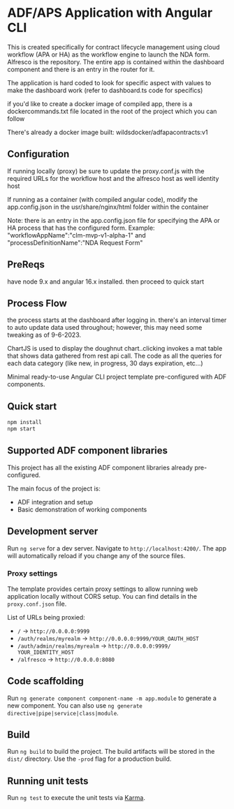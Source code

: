 # ADF/APS Application with Angular CLI

This is created specifically for contract lifecycle management using cloud workflow (APA or HA) as the workflow engine to launch the NDA form.  Alfresco is the repository.  The entire app is contained within the dashboard component and there is an entry in the router for it.

The application is hard coded to look for specific aspect with values to make the dashboard work (refer to dashboard.ts code for specifics)

if you'd like to create a docker image of compiled app, there is a dockercommands.txt file located in the root of the project which you can follow

There's already a docker image built:  wildsdocker/adfapacontracts:v1

## Configuration

If running locally (proxy) be sure to update the proxy.conf.js with the required URLs for the workflow host and the alfresco host as well identity host

If running as a container (with compiled angular code), modify the app.config.json in the usr/share/nginx/html folder within the container

Note:  there is an entry in the app.config.json file for specifying the APA or HA process that has the configured form.  Example: 
"workflowAppName":"clm-mvp-v1-alpha-1" and  "processDefinitionName":"NDA Request Form"

## PreReqs

have node 9.x and angular 16.x installed.  then proceed to quick start

## Process Flow

the process starts at the dashboard after logging in. there's an interval timer to auto update data used throughout; however, this may need some tweaking as of 9-6-2023.

ChartJS is used to display the doughnut chart..clicking invokes a mat table that shows data gathered from rest api call.  The code as all the queries for each data category (like new, in progress, 30 days expiration, etc...)


Minimal ready-to-use Angular CLI project template pre-configured with ADF components.

## Quick start

```sh
npm install
npm start
```

## Supported ADF component libraries

This project has all the existing ADF component libraries already pre-configured.

The main focus of the project is:

- ADF integration and setup
- Basic demonstration of working components

## Development server

Run `ng serve` for a dev server. Navigate to `http://localhost:4200/`. The app will automatically reload if you change any of the source files.

### Proxy settings

The template provides certain proxy settings to allow running web application locally without CORS setup.
You can find details in the `proxy.conf.json` file.

List of URLs being proxied:

- `/` -> `http://0.0.0.0:9999`
- `/auth/realms/myrealm` -> `http://0.0.0.0:9999/YOUR_OAUTH_HOST`
- `/auth/admin/realms/myrealm` -> `http://0.0.0.0:9999/
YOUR_IDENTITY_HOST`
- `/alfresco` -> `http://0.0.0.0:8080`

## Code scaffolding

Run `ng generate component component-name -m app.module` to generate a new component. You can also use `ng generate directive|pipe|service|class|module`.

## Build

Run `ng build` to build the project. The build artifacts will be stored in the `dist/` directory. Use the `-prod` flag for a production build.

## Running unit tests

Run `ng test` to execute the unit tests via [Karma](https://karma-runner.github.io).

